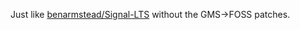 Just like [benarmstead/Signal-LTS](https://github.com/benarmstead/Signal-LTS) without the GMS->FOSS patches.
